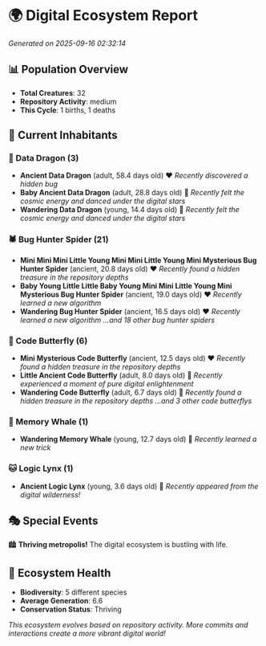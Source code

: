 # 🌍 Digital Ecosystem Report
*Generated on 2025-09-16 02:32:14*

## 📊 Population Overview
- **Total Creatures**: 32
- **Repository Activity**: medium
- **This Cycle**: 1 births, 1 deaths

## 👥 Current Inhabitants

### 🐉 Data Dragon (3)
- **Ancient Data Dragon** (adult, 58.4 days old) ❤️
  *Recently discovered a hidden bug*
- **Baby Ancient Data Dragon** (adult, 28.8 days old) 💚
  *Recently felt the cosmic energy and danced under the digital stars*
- **Wandering Data Dragon** (young, 14.4 days old) 💚
  *Recently felt the cosmic energy and danced under the digital stars*

### 🕷️ Bug Hunter Spider (21)
- **Mini Mini Mini Little Young Mini Mini Little Young Mini Mysterious Bug Hunter Spider** (ancient, 20.8 days old) ❤️
  *Recently found a hidden treasure in the repository depths*
- **Baby Young Little Little Baby Young Mini Mini Little Young Mini Mysterious Bug Hunter Spider** (ancient, 19.0 days old) ❤️
  *Recently learned a new algorithm*
- **Wandering Bug Hunter Spider** (ancient, 16.5 days old) ❤️
  *Recently learned a new algorithm*
  *...and 18 other bug hunter spiders*

### 🦋 Code Butterfly (6)
- **Mini Mysterious Code Butterfly** (ancient, 12.5 days old) ❤️
  *Recently found a hidden treasure in the repository depths*
- **Little Ancient Code Butterfly** (adult, 8.0 days old) 💚
  *Recently experienced a moment of pure digital enlightenment*
- **Wandering Code Butterfly** (adult, 6.7 days old) 💚
  *Recently found a hidden treasure in the repository depths*
  *...and 3 other code butterflys*

### 🐋 Memory Whale (1)
- **Wandering Memory Whale** (young, 12.7 days old) 💚
  *Recently learned a new trick*

### 🐱 Logic Lynx (1)
- **Ancient Logic Lynx** (young, 3.6 days old) 💚
  *Recently appeared from the digital wilderness!*

## 🎭 Special Events

🏙️ **Thriving metropolis!** The digital ecosystem is bustling with life.

## 🔬 Ecosystem Health
- **Biodiversity**: 5 different species
- **Average Generation**: 6.6
- **Conservation Status**: Thriving

*This ecosystem evolves based on repository activity. More commits and interactions create a more vibrant digital world!*